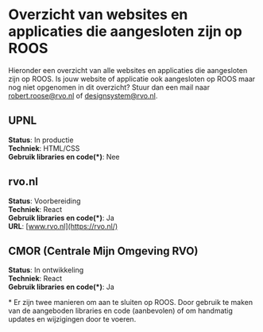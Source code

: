 # Overzicht van websites en applicaties die aangesloten zijn op ROOS

Hieronder een overzicht van alle websites en applicaties die aangesloten zijn op ROOS. Is jouw website of applicatie ook aangesloten op ROOS maar nog niet opgenomen in dit overzicht? Stuur dan een mail naar <robert.roose@rvo.nl> of <designsystem@rvo.nl>.

## UPNL

**Status**: In productie  
**Techniek**: HTML/CSS  
**Gebruik libraries en code(\*)**: Nee

## rvo.nl

**Status**: Voorbereiding  
**Techniek**: React  
**Gebruik libraries en code(\*)**: Ja  
**URL**: [www.rvo.nl](https://rvo.nl/)

## CMOR (Centrale Mijn Omgeving RVO)

**Status**: In ontwikkeling  
**Techniek**: React  
**Gebruik libraries en code(\*)**: Ja

\* Er zijn twee manieren om aan te sluiten op ROOS. Door gebruik te maken van de aangeboden libraries en code (aanbevolen) of om handmatig updates en wijzigingen door te voeren.
